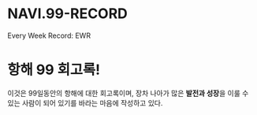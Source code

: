 # NAVI.99-RECORD
 Every Week Record: EWR


 # **항해 99 회고록!**

 이것은 99일동안의 항해에 대한 회고록이며, 장차 나아가 많은 **발전과 성장**을 이룰 수 있는 사람이 되어 있기를 바라는 마음에 작성하고 있다.
